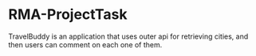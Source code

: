 # RMA-ProjectTask
TravelBuddy is an application that uses outer api for retrieving cities, and then users can comment on each one of them.
